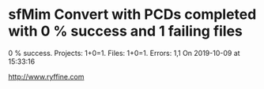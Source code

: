 # sfMim Convert with PCDs completed with 0 % success and 1 failing files

0 % success. Projects: 1+0=1.  Files: 1+0=1. Errors: 1,1  On 2019-10-09 at 15:33:16





http://www.ryffine.com
